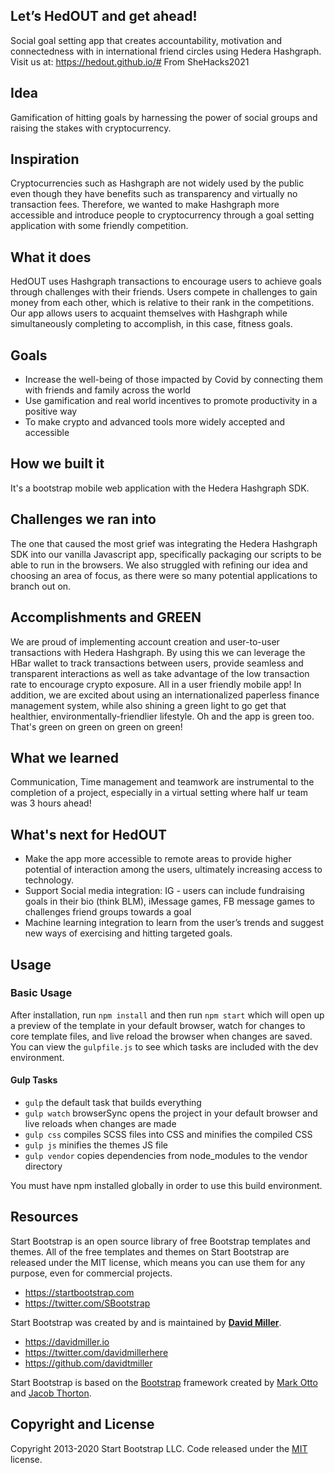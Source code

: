 ## Let’s HedOUT and get ahead!
Social goal setting app that creates accountability, motivation and connectedness with in international friend circles using Hedera Hashgraph.
Visit us at: https://hedout.github.io/# 
From SheHacks2021

## Idea
Gamification of hitting goals by harnessing the power of social groups and raising the stakes with cryptocurrency.

## Inspiration
Cryptocurrencies such as Hashgraph are not widely used by the public even though they have benefits such as transparency and virtually no transaction fees. Therefore, we wanted to make Hashgraph more accessible and introduce people to cryptocurrency through a goal setting application with some friendly competition.

## What it does
HedOUT uses Hashgraph transactions to encourage users to achieve goals through challenges with their friends. Users compete in challenges to gain money from each other, which is relative to their rank in the competitions. Our app allows users to acquaint themselves with Hashgraph while simultaneously completing to accomplish, in this case, fitness goals. 

## Goals
* Increase the well-being of those impacted by Covid by connecting them with friends and family across the world
* Use gamification and real world incentives to promote productivity in a positive way
* To make crypto and advanced tools more widely accepted and accessible

## How we built it
It's a bootstrap mobile web application with the Hedera Hashgraph SDK.

## Challenges we ran into
The one that caused the most grief was integrating the Hedera Hashgraph SDK into our vanilla Javascript app, specifically packaging our scripts to be able to run in the browsers. We also struggled with refining our idea and choosing an area of focus, as there were so many potential applications to branch out on. 

## Accomplishments and GREEN
We are proud of implementing account creation and user-to-user transactions with Hedera Hashgraph. By using this we can leverage the HBar wallet to track transactions between users, provide seamless and transparent interactions as well as take advantage of the low transaction rate to encourage crypto exposure. All in a user friendly mobile app!
In addition, we are excited about using an internationalized paperless finance management system, while also shining a green light to go get that healthier, environmentally-friendlier lifestyle. Oh and the app is green too. That's green on green on green on green!

## What we learned
Communication, Time management and teamwork are instrumental to the completion of a project, especially in a virtual setting where half ur team was 3 hours ahead!

## What's next for HedOUT
* Make the app more accessible to remote areas to provide higher potential of interaction among the users, ultimately increasing access to technology.
* Support Social media integration: IG - users can include fundraising goals in their bio (think BLM), iMessage games, FB message games to challenges friend groups towards a goal
* Machine learning integration to learn from the user’s trends and suggest new ways of exercising and hitting targeted goals. 

## Usage

### Basic Usage

After installation, run `npm install` and then run `npm start` which will open up a preview of the template in your default browser, watch for changes to core template files, and live reload the browser when changes are saved. You can view the `gulpfile.js` to see which tasks are included with the dev environment.

#### Gulp Tasks

* `gulp` the default task that builds everything
* `gulp watch` browserSync opens the project in your default browser and live reloads when changes are made
* `gulp css` compiles SCSS files into CSS and minifies the compiled CSS
* `gulp js` minifies the themes JS file
* `gulp vendor` copies dependencies from node_modules to the vendor directory

You must have npm installed globally in order to use this build environment.

## Resources

Start Bootstrap is an open source library of free Bootstrap templates and themes. All of the free templates and themes on Start Bootstrap are released under the MIT license, which means you can use them for any purpose, even for commercial projects.

* <https://startbootstrap.com>
* <https://twitter.com/SBootstrap>

Start Bootstrap was created by and is maintained by **[David Miller](https://davidmiller.io/)**.

* <https://davidmiller.io>
* <https://twitter.com/davidmillerhere>
* <https://github.com/davidtmiller>

Start Bootstrap is based on the [Bootstrap](https://getbootstrap.com/) framework created by [Mark Otto](https://twitter.com/mdo) and [Jacob Thorton](https://twitter.com/fat).

## Copyright and License

Copyright 2013-2020 Start Bootstrap LLC. Code released under the [MIT](https://github.com/StartBootstrap/startbootstrap-stylish-portfolio/blob/gh-pages/LICENSE) license.
